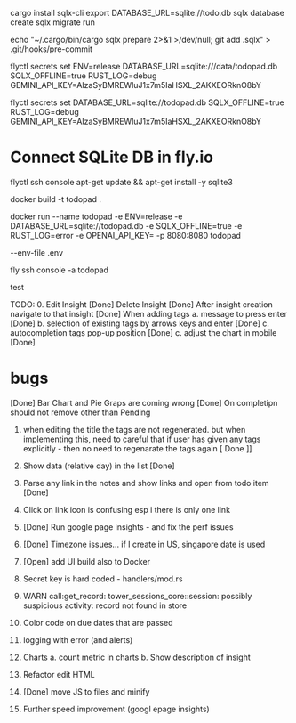 cargo install sqlx-cli
export DATABASE_URL=sqlite://todo.db
sqlx database create
sqlx migrate run

echo "~/.cargo/bin/cargo sqlx prepare 2>&1 >/dev/null; git add .sqlx" > .git/hooks/pre-commit

flyctl secrets set ENV=release DATABASE_URL=sqlite:///data/todopad.db SQLX_OFFLINE=true RUST_LOG=debug GEMINI_API_KEY=AIzaSyBMREWluJ1x7m5IaHSXL_2AKXEORknO8bY

flyctl secrets set DATABASE_URL=sqlite://todopad.db SQLX_OFFLINE=true RUST_LOG=debug GEMINI_API_KEY=AIzaSyBMREWluJ1x7m5IaHSXL_2AKXEORknO8bY


# Connect SQLite DB in fly.io
flyctl ssh console
apt-get update && apt-get install -y sqlite3

docker build -t todopad .

docker run --name todopad -e ENV=release -e DATABASE_URL=sqlite://todopad.db -e SQLX_OFFLINE=true -e RUST_LOG=error -e OPENAI_API_KEY=<key> -p 8080:8080 todopad


--env-file .env

fly ssh console -a todopad  

test


TODO:
0. Edit Insight [Done]
    Delete Insight [Done]
    After insight creation navigate to that insight [Done]
    When adding tags 
    a. message to press enter [Done]
    b. selection of existing tags by arrows keys and enter [Done]
    c. autocompletion tags pop-up position [Done]
    c. adjust the chart in mobile [Done]


bugs
====
[Done] Bar Chart and Pie Graps are coming wrong
[Done] On completipn should not remove other than Pending

1. when editing the title the tags are not regenerated. but when implementing this, need to careful
that if user has given any tags explicitly - then no need to regenarate the tags again
[ Done ]]

2. Show data (relative day) in the list
[Done]

3. Parse any link in the notes and show links and open from todo item [Done] 

4. Click on link icon is confusing esp i there is only one link

5. [Done] Run google page insights - and fix the perf issues

6. [Done] Timezone issues... if I create in US, singapore date is used

7. [Open] add UI build also to Docker

7. Secret key is hard coded - handlers/mod.rs

8. WARN call:get_record: tower_sessions_core::session: possibly suspicious activity: record not found in store

9. Color code on due dates that are passed

10. logging with error (and alerts)

11. Charts
    a. count metric in charts
    b. Show description of insight

12. Refactor edit HTML

13. [Done] move JS to files and minify

14. Further speed improvement (googl epage insights)


